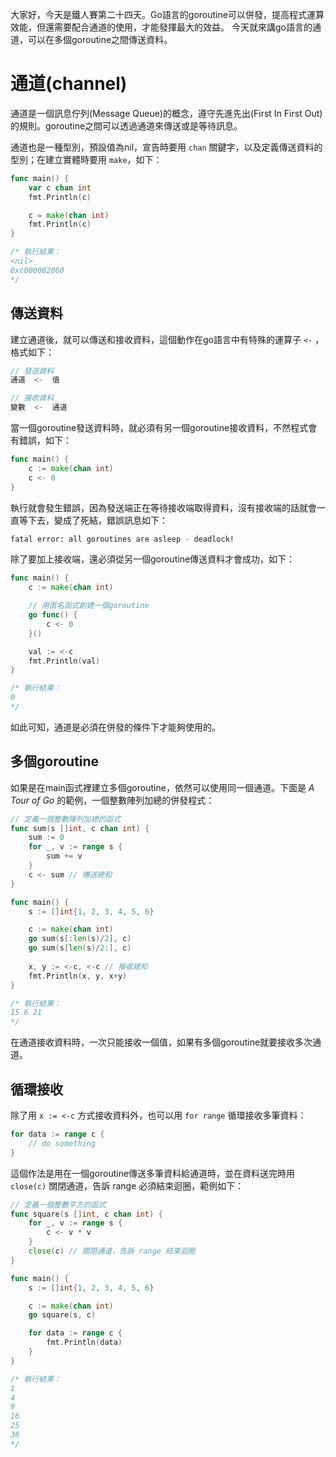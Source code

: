 大家好，今天是鐵人賽第二十四天。Go語言的goroutine可以併發，提高程式運算效能，但還需要配合通道的使用，才能發揮最大的效益。 今天就來講go語言的通道，可以在多個goroutine之間傳送資料。



# 通道(channel) 

通道是一個訊息佇列(Message Queue)的概念，遵守先進先出(First In First Out)的規則。goroutine之間可以透過通道來傳送或是等待訊息。

通道也是一種型別，預設值為nil，宣告時要用 `chan` 關鍵字，以及定義傳送資料的型別；在建立實體時要用 `make`，如下：

```go
func main() {
    var c chan int
    fmt.Println(c)

    c = make(chan int)
    fmt.Println(c)
}

/* 執行結果：
<nil>
0xc000082060
*/
```



## 傳送資料

建立通道後，就可以傳送和接收資料，這個動作在go語言中有特殊的運算子 `<-` ，格式如下：

```go
// 發送資料
通道  <-  值

// 接收資料
變數  <-  通道
```

當一個goroutine發送資料時，就必須有另一個goroutine接收資料，不然程式會有錯誤，如下：

```go
func main() {
	c := make(chan int)
	c <- 0
}
```

執行就會發生錯誤，因為發送端正在等待接收端取得資料，沒有接收端的話就會一直等下去，變成了死結，錯誤訊息如下：

```bash
fatal error: all goroutines are asleep - deadlock!
```

除了要加上接收端，還必須從另一個goroutine傳送資料才會成功，如下：

```go
func main() {
	c := make(chan int)

    // 用匿名函式創建一個goroutine
	go func() {
		c <- 0
	}()

	val := <-c
	fmt.Println(val)
}

/* 執行結果：
0
*/
```

如此可知，通道是必須在併發的條件下才能夠使用的。



## 多個goroutine

如果是在main函式裡建立多個goroutine，依然可以使用同一個通道。下面是 *A Tour of Go* 的範例，一個整數陣列加總的併發程式：

```go
// 定義一個整數陣列加總的函式
func sum(s []int, c chan int) {
	sum := 0
	for _, v := range s {
		sum += v
	}
	c <- sum // 傳送總和
}

func main() {
	s := []int{1, 2, 3, 4, 5, 6}

	c := make(chan int)
	go sum(s[:len(s)/2], c)
	go sum(s[len(s)/2:], c)
    
	x, y := <-c, <-c // 接收總和
	fmt.Println(x, y, x+y)
}

/* 執行結果：
15 6 21
*/
```

在通道接收資料時，一次只能接收一個值，如果有多個goroutine就要接收多次通道。



## 循環接收

除了用 `x := <-c` 方式接收資料外，也可以用 `for range` 循環接收多筆資料：

```go
for data := range c {
    // do something
}
```

這個作法是用在一個goroutine傳送多筆資料給通道時，並在資料送完時用 `close(c)` 關閉通道，告訴 range 必須結束迴圈，範例如下：

```go
// 定義一個整數平方的函式
func square(s []int, c chan int) {
	for _, v := range s {
		c <- v * v
	}
	close(c) // 關閉通道，告訴 range 結束迴圈
}

func main() {
	s := []int{1, 2, 3, 4, 5, 6}

	c := make(chan int)
	go square(s, c)

	for data := range c {
		fmt.Println(data)
	}
}

/* 執行結果：
1
4
9
16
25
36
*/
```

